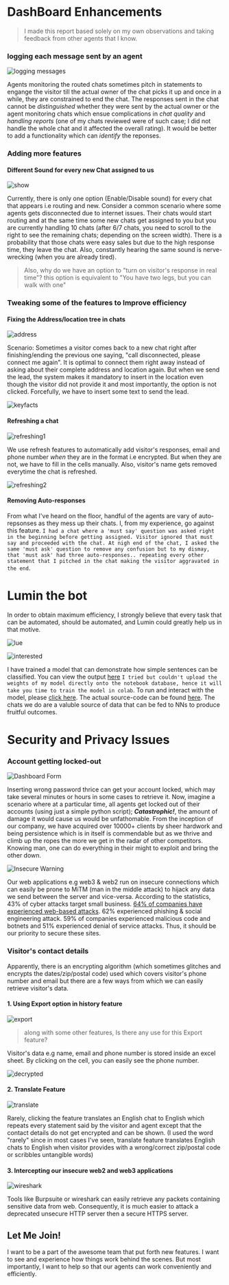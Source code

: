 






# DashBoard Enhancements
> I made this report based solely on my own observations and taking feedback from other agents that I know.

### **logging each message sent by an agent**


![logging messages](/images/loggingmessages.png)

Agents monitoring the routed chats sometimes pitch in statements to engange the visitor till the actual owner of the chat picks it up and once in a while, they are constrained to end the chat. The responses sent in the chat cannot be _distinguished_ whether they were sent by the actual owner or the agent monitoring chats which ensue complications in _chat quality_ and _handling reports_ (one of my chats reviewed were of such case; I did not handle the whole chat and it affected the overall rating). It would be better to add a functionality which can _identify_ the reponses.


### **Adding more features**

#### Different Sound for every new Chat assigned to us

![show](/images/showvisitorresponseinrealtime.png)

Currently, there is only one option (Enable/Disable sound) for every chat that appears i.e routing and new. Consider a common scenario where some agents gets disconnected due to internet issues. Their chats would start routing and at the same time some new chats get assigned to you but you are currently handling 10 chats (after 6/7 chats, you need to scroll to the right to see the remaining chats; depending on the screen width). There is a probability that those chats were easy sales but due to the high response time, they leave the chat. Also, constantly hearing the same sound is nerve-wrecking (when you are already tired).

> Also, why do we have an option to "turn on visitor's response in real time"? this option is equivalent to "You have two legs, but you can walk with one"

### **Tweaking some of the features to Improve efficiency**

#### Fixing the Address/location tree in chats

![address](/images/addresslocationnull.PNG)

Scenario: Sometimes a visitor comes back to a new chat right after finishing/ending the previous one saying, "call disconnected, please connect me again". It is optimal to connect them right away instead of asking about their complete address and location again. But when we send the lead, the system makes it mandatory to insert in the location even though the visitor did not provide it and most importantly, the option is not clicked. Forcefully, we have to insert some text to send the lead.

![keyfacts](/images/keys.PNG)

#### Refreshing a chat

![refreshing1](/images/refreshingachatp1.PNG)


We use refresh features to automatically add visitor's responses, email and phone number _when_ they are in the format i.e encrypted. But when they are not, we have to fill in the cells manually. Also, visitor's name gets removed everytime the chat is refreshed. 


![refreshing2](/images/refreshingachatp2.PNG)

#### Removing Auto-responses

From what I've heard on the floor, handful of the agents are vary of auto-repsonses as they mess up their chats. I, from my experience, go against this feature. `I had a chat where a 'must say' question was asked right in the beginning before getting assigned. Visitor ignored that must say and proceeded with the chat. At nigh end of the chat, I asked the same 'must ask' question to remove any confusion but to my dismay, that 'must ask' had three auto-responses.. repeating every other statement that I pitched in the chat making the visitor aggravated in the end`.

# Lumin the bot

In order to obtain maximum efficiency, I strongly believe that every task that can be automated, should be automated, and Lumin could greatly help us in that motive.

![lue](/images/luem.png)

![interested](/images/interestedinyour.png)

I have trained a model that can demonstrate how simple sentences can be classified. You can view the output [here](https://www.kaggle.com/hamzzak/vanillaluminclassifier) `I tried but couldn't upload the weights of my model directly onto the notebook database, hence it will take you time to train the model in colab`. To run and interact with the model, please [click here](https://colab.research.google.com/drive/1y0Xdo-zKHfu_zA-AZRWnGkw8aNHImbiB?usp=sharing). The actual source-code can be found [here](/vanillaClassifier.py). 
The chats we do are a valuble source of data that can be fed to NNs to produce fruitful outcomes. 

# Security and Privacy Issues

### Account getting locked-out

![Dashboard Form](/images/loginform.png)

Inserting wrong password thrice can get your account locked, which may take several minutes or hours in some cases to retrieve it. Now, imagine a scenario where at a particular time, all agents get locked out of their accounts (using just a simple python script); **_Catastrophic!_**, the amount of damage it would cause us would be unfathomable.
From the inception of our company, we have acquired over 10000+ clients by sheer hardwork and being persistence which is in itself is commendable but as we thrive and climb up the ropes the more we get in the radar of other competitors. Knowing man, one can do everything in their might to exploit and bring the other down.

![Insecure Warning](/images/warning.png)

Our web applications e.g web3 & web2 run on insecure connections which can easily be prone to MiTM (man in the middle attack) to hijack any data we send between the server and vice-versa. 
According to the statistics, 43% of cyber attacks target small business. [64% of companies have experienced web-based attacks](https://www.fundera.com/resources/small-business-cyber-security-statistics). 62% experienced phishing & social engineering attack. 59% of companies experienced malicious code and botnets and 51% experienced denial of service attacks. Thus, it should be our priority to secure these sites.

### Visitor's contact details

Apparently, there is an encrypting algorithm (which sometimes glitches and encrypts the dates/zip/postal code) used which covers visitor's phone number and email but there are a few ways from which we can easily retrieve visitor's data.
#### 1. Using Export option in history feature

![export](/images/exportdata.PNG)

> along with some other features, Is there any use for this Export feature?


Visitor's data e.g name, email and phone number is stored inside an excel sheet. By clicking on the cell, you can easily see the phone number.


![decrypted](/images/decrypteddata.PNG)

#### 2. Translate Feature

![translate](/images/translate.png)

Rarely, clicking the feature translates an English chat to English which repeats every statement said by the visitor and agent except that the contact details do not get encrypted and can be shown. (I used the word "rarely" since in most cases I've seen, translate feature translates English chats to English when visitor provides with a wrong/correct zip/postal code or scribbles untangible words)

#### 3. Intercepting our insecure web2 and web3 applications

![wireshark](/images/wireshark.png)

Tools like Burpsuite or wireshark can easily retrieve any packets containing sensitive data from web. Consequently, it is much easier to attack a deprecated unsecure HTTP server then a secure HTTPS server.





##                                                                      Let Me Join!

I want to be a part of the awesome team that put forth new features. I want to see and experience how things work behind the scenes. But most importantly, I want to help so that our agents can work conveniently and efficiently. 
